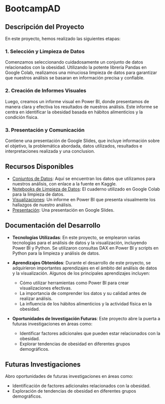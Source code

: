 # BootcampAD

## Descripción del Proyecto

En este proyecto, hemos realizado las siguientes etapas:

### 1. Selección y Limpieza de Datos

Comenzamos seleccionando cuidadosamente un conjunto de datos relacionados con la obesidad. Utilizando la potente librería Pandas en Google Colab, realizamos una minuciosa limpieza de datos para garantizar que nuestros análisis se basaran en información precisa y confiable.

### 2. Creación de Informes Visuales

Luego, creamos un informe visual en Power BI, donde presentamos de manera clara y efectiva los resultados de nuestros análisis. Este informe se centra en identificar la obesidad basada en hábitos alimenticios y la condición física.

### 3. Presentación y Comunicación

Contiene una presentación de Google Slides, que incluye información sobre el objetivo, la problemática abordada, datos utilizados, resultados e interpretaciones realizada y una conclusion.


## Recursos Disponibles

- [Conjuntos de Datos](https://www.kaggle.com/code/pmrich/obesitydataset-eda-data-prep-ml-hypertuning#About-the-Data): Aquí se encuentran los datos que utilizamos para nuestros análisis, con enlace a la fuente en Kaggle.
- [Notebooks de Limpieza de Datos](https://github.com/jgomez1305/BootcampAD/blob/main/scripts.ipynb): El cuaderno utilizado en Google Colab para la limpieza de datos.
- [Visualizaciones](https://app.powerbi.com/reportEmbed?reportId=84e215ca-f35c-48ec-bee2-c5fbfc990a82&autoAuth=true&ctid=2bac32fd-d9a2-40d9-a272-3a35920f5607): Un informe en Power BI que presenta visualmente los hallazgos de nuestro análisis.
- [Presentación](https://docs.google.com/presentation/d/1NsUyo5E2PgmULSgXopyybw4zE7hvJ_yEgRsq_6uFtpo/edit#slide=id.g1e7bee4d601_0_194): Una presentación en Google Slides.


 ## Documentación del Desarrollo

- **Tecnologías Utilizadas**: En este proyecto, se emplearon varias tecnologías para el análisis de datos y la visualización, incluyendo Power BI y Python. Se utilizaron consultas DAX en Power BI y scripts en Python para la limpieza y análisis de datos.

- **Aprendizajes Obtenidos**: Durante el desarrollo de este proyecto, se adquirieron importantes aprendizajes en el ámbito del análisis de datos y la visualización. Algunos de los principales aprendizajes incluyen:
  
    - Cómo utilizar herramientas como Power BI para crear visualizaciones efectivas.
    - La importancia de comprender los datos y su calidad antes de realizar análisis.
    - La influencia de los hábitos alimenticios y la actividad física en la obesidad.

- **Oportunidades de Investigación Futuras**: Este proyecto abre la puerta a futuras investigaciones en áreas como:

    - Identificar factores adicionales que pueden estar relacionados con la obesidad.
    - Explorar tendencias de obesidad en diferentes grupos demográficos.
 

## Futuras Investigaciones

Abro oportunidades de futuras investigaciones en áreas como:

- Identificación de factores adicionales relacionados con la obesidad.
- Exploración de tendencias de obesidad en diferentes grupos demográficos.



